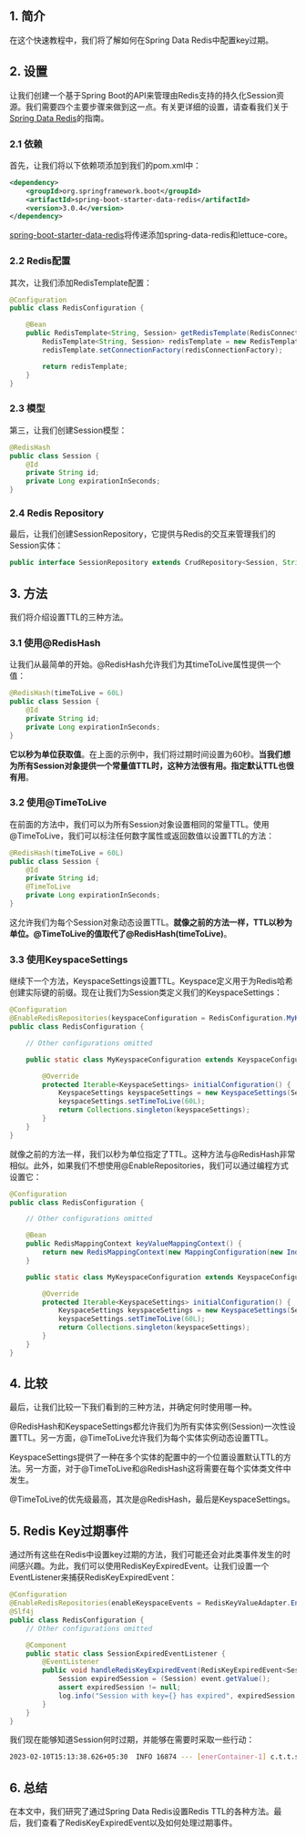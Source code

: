 ## 1. 简介

在这个快速教程中，我们将了解如何在Spring Data Redis中配置key过期。

## 2. 设置

让我们创建一个基于Spring Boot的API来管理由Redis支持的持久化Session资源。我们需要四个主要步骤来做到这一点。有关更详细的设置，请查看我们关于[Spring Data Redis](https://www.baeldung.com/spring-data-redis-tutorial)的指南。

### 2.1 依赖

首先，让我们将以下依赖项添加到我们的pom.xml中：

```xml
<dependency>
    <groupId>org.springframework.boot</groupId>
    <artifactId>spring-boot-starter-data-redis</artifactId>
    <version>3.0.4</version>
</dependency>
```

[spring-boot-starter-data-redis](https://central.sonatype.com/artifact/org.springframework.boot/spring-boot-starter-data-redis/3.0.4)将传递添加spring-data-redis和lettuce-core。

### 2.2 Redis配置

其次，让我们添加RedisTemplate配置：

```java
@Configuration
public class RedisConfiguration {

    @Bean
    public RedisTemplate<String, Session> getRedisTemplate(RedisConnectionFactory redisConnectionFactory) {
        RedisTemplate<String, Session> redisTemplate = new RedisTemplate<>();
        redisTemplate.setConnectionFactory(redisConnectionFactory);

        return redisTemplate;
    }
}
```

### 2.3 模型

第三，让我们创建Session模型：

```java
@RedisHash
public class Session {
    @Id
    private String id;
    private Long expirationInSeconds;
}
```

### 2.4 Redis Repository

最后，让我们创建SessionRepository，它提供与Redis的交互来管理我们的Session实体：

```java
public interface SessionRepository extends CrudRepository<Session, String> {}
```

## 3. 方法

我们将介绍设置TTL的三种方法。

### 3.1 使用@RedisHash

让我们从最简单的开始。@RedisHash允许我们为其timeToLive属性提供一个值：

```java
@RedisHash(timeToLive = 60L)
public class Session {
    @Id
    private String id;
    private Long expirationInSeconds;
}
```

**它以秒为单位获取值**。在上面的示例中，我们将过期时间设置为60秒。**当我们想为所有Session对象提供一个常量值TTL时，这种方法很有用。指定默认TTL也很有用**。

### 3.2 使用@TimeToLive

在前面的方法中，我们可以为所有Session对象设置相同的常量TTL。使用@TimeToLive，我们可以标注任何数字属性或返回数值以设置TTL的方法：

```java
@RedisHash(timeToLive = 60L)
public class Session {
    @Id
    private String id;
    @TimeToLive
    private Long expirationInSeconds;
}
```

这允许我们为每个Session对象动态设置TTL。**就像之前的方法一样，TTL以秒为单位。@TimeToLive的值取代了@RedisHash(timeToLive)**。

### 3.3 使用KeyspaceSettings

继续下一个方法，KeyspaceSettings设置TTL。Keyspace定义用于为Redis哈希创建实际键的前缀。现在让我们为Session类定义我们的KeyspaceSettings：

```java
@Configuration
@EnableRedisRepositories(keyspaceConfiguration = RedisConfiguration.MyKeyspaceConfiguration.class)
public class RedisConfiguration {

    // Other configurations omitted

    public static class MyKeyspaceConfiguration extends KeyspaceConfiguration {

        @Override
        protected Iterable<KeyspaceSettings> initialConfiguration() {
            KeyspaceSettings keyspaceSettings = new KeyspaceSettings(Session.class, "session");
            keyspaceSettings.setTimeToLive(60L);
            return Collections.singleton(keyspaceSettings);
        }
    }
}
```

就像之前的方法一样，我们以秒为单位指定了TTL。这种方法与@RedisHash非常相似。此外，如果我们不想使用@EnableRepositories，我们可以通过编程方式设置它：

```java
@Configuration
public class RedisConfiguration {

    // Other configurations omitted

    @Bean
    public RedisMappingContext keyValueMappingContext() {
        return new RedisMappingContext(new MappingConfiguration(new IndexConfiguration(), new MyKeyspaceConfiguration()));
    }

    public static class MyKeyspaceConfiguration extends KeyspaceConfiguration {

        @Override
        protected Iterable<KeyspaceSettings> initialConfiguration() {
            KeyspaceSettings keyspaceSettings = new KeyspaceSettings(Session.class, "session");
            keyspaceSettings.setTimeToLive(60L);
            return Collections.singleton(keyspaceSettings);
        }
    }
}
```

## 4. 比较

最后，让我们比较一下我们看到的三种方法，并确定何时使用哪一种。

@RedisHash和KeyspaceSettings都允许我们为所有实体实例(Session)一次性设置TTL。另一方面，@TimeToLive允许我们为每个实体实例动态设置TTL。

KeyspaceSettings提供了一种在多个实体的配置中的一个位置设置默认TTL的方法。另一方面，对于@TimeToLive和@RedisHash这将需要在每个实体类文件中发生。

@TimeToLive的优先级最高，其次是@RedisHash，最后是KeyspaceSettings。

## 5. Redis Key过期事件

通过所有这些在Redis中设置key过期的方法，我们可能还会对此类事件发生的时间感兴趣。为此，我们可以使用RedisKeyExpiredEvent。让我们设置一个EventListener来捕获RedisKeyExpiredEvent：

```java
@Configuration
@EnableRedisRepositories(enableKeyspaceEvents = RedisKeyValueAdapter.EnableKeyspaceEvents.ON_STARTUP)
@Slf4j
public class RedisConfiguration {
    // Other configurations omitted

    @Component
    public static class SessionExpiredEventListener {
        @EventListener
        public void handleRedisKeyExpiredEvent(RedisKeyExpiredEvent<Session> event) {
            Session expiredSession = (Session) event.getValue();
            assert expiredSession != null;
            log.info("Session with key={} has expired", expiredSession.getId());
        }
    }
}
```

我们现在能够知道Session何时过期，并能够在需要时采取一些行动：

```bash
2023-02-10T15:13:38.626+05:30  INFO 16874 --- [enerContainer-1] c.t.t.s.config.RedisConfiguration: Session with key=edbd98e9-7b50-45d8-9cf4-9c621899e213 has expired
```

## 6. 总结

在本文中，我们研究了通过Spring Data Redis设置Redis TTL的各种方法。最后，我们查看了RedisKeyExpiredEvent以及如何处理过期事件。